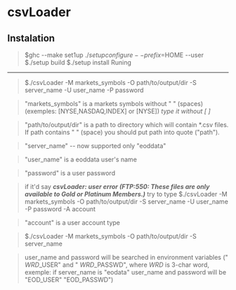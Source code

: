 csvLoader
======

Instalation
-----------
> $ghc --make set1up
> $./setup configure --prefix=$HOME --user
> $./setup build
> $./setup install
Runing
------

> $./csvLoader -M markets_symbols -O path/to/output/dir -S server_name -U user_name -P password 

> "markets_symbols" is a markets symbols without " " (spaces)
(exemples: [NYSE,NASDAQ,INDEX] or [NYSE]) *type it without [ ]*

> "path/to/output/dir" is a path to directory which will contain *.csv files.
If path contains " " (space) you should put path into quote ("path").

> "server_name" -- now supported only "eoddata"

> "user_name" is a eoddata user's name

> "password" is a user password

> if it'd say
 ***csvLoader: user error (FTP:550: These files are only available to Gold or Platinum Members.)***
 try to type
> $./csvLoader -M markets_symbols -O path/to/output/dir -S server_name -U user_name -P password -A account

> "account" is a user account type

> $./csvLoader -M markets_symbols -O path/to/output/dir -S server_name

> user_name and password will be searched in environment variables (" *WRD*_USER" and " *WRD*_PASSWD",
 where *WRD* is 3-char word, exemple: if server_name is "eodata" user_name and password will be "EOD_USER" "EOD_PASSWD")